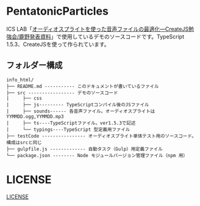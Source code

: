 # PentatonicParticles

ICS LAB「[オーディオスプライトを使った音声ファイルの最適化―CreateJS勉強会/鹿野発表資料](http://ics-web.jp/lab/?p=8868)」で使用しているデモのソースコードです。TypeScript 1.5.3、CreateJSを使って作られています。

## フォルダー構成

```
info_html/
├── README.md ----------- このドキュメントが書いているファイル
├── src ----------------- デモのソースコード
|     ├── css
|     ├── js--------- TypeScriptコンパイル後のJSファイル
|     ├── sounds------ 各音声ファイル。オーディオスプライトはYYMMDD.ogg,YYMMDD.mp3
|     ├── ts----TypeScriptファイル。ver1.5.3で記述
|     └── typings----TypeScript 型定義用ファイル
├── testCode ---------------- オーディオスプライト単体テスト用のソースコード。構成はsrcと同じ
├── gulpfile.js ------------- 自動タスク（Gulp）用定義ファイル
└── package.json -------- Node モジュールバージョン管理ファイル（npm 用）
```

# LICENSE
[LICENSE](https://github.com/ics-creative/150908_pentatonic_particles/blob/master/LICENSE)